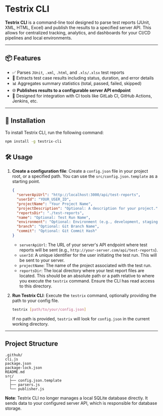 # Testrix CLI

**Testrix CLI** is a command-line tool designed to parse test reports (JUnit, XML, HTML, Excel) and publish the results to a specified server API. This allows for centralized tracking, analytics, and dashboards for your CI/CD pipelines and local environments.

---

## 📦 Features

- ✅ Parses `JUnit`, `.xml`, `.html`, and `.xls/.xlsx` test reports
- 📁 Extracts test case results including status, duration, and error details
- 📊 Aggregates summary statistics (total, passed, failed, skipped)
- 🌐 **Publishes results to a configurable server API endpoint**
- 🧪 Designed for integration with CI tools like GitLab CI, GitHub Actions, Jenkins, etc.

---

## 🚀 Installation

To install Testrix CLI, run the following command:

```bash
npm install -g testrix-cli
```

## 🛠️ Usage

1.  **Create a configuration file**: Create a `config.json` file in your project root, or a specified path. You can use the `src/config.json.template` as a starting point.

    ```json
    {
      "serverApiUrl": "http://localhost:3000/api/test-reports",
      "userId": "YOUR_USER_ID",
      "projectName": "Your Project Name",
      "projectDescription": "Optional: A description for your project.",
      "reportsDir": "./test-reports",
      "name": "Optional: Test Run Name",
      "environment": "Optional: Environment (e.g., development, staging, production)",
      "branch": "Optional: Git Branch Name",
      "commit": "Optional: Git Commit Hash"
    }
    ```

    *   `serverApiUrl`: The URL of your server's API endpoint where test reports will be sent (e.g., `http://your-server.com/api/test-reports`).
    *   `userId`: A unique identifier for the user initiating the test run. This will be sent to your server.
    *   `projectName`: The name of the project associated with the test run.
    *   `reportsDir`: The local directory where your test report files are located. This should be an absolute path or a path relative to where you execute the `testrix` command. Ensure the CLI has read access to this directory.

2.  **Run Testrix CLI**: Execute the `testrix` command, optionally providing the path to your config file.

    ```bash
    testrix [path/to/your/config.json]
    ```

    If no path is provided, `testrix` will look for `config.json` in the current working directory.

---

## Project Structure

```
.github/
cli.js
package.json
package-lock.json
README.md
src/
  ├── config.json.template
  ├── parsers.js
  └── publisher.js
```

**Note**: Testrix CLI no longer manages a local SQLite database directly. It sends data to your configured server API, which is responsible for database storage.
